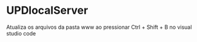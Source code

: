 # UPDlocalServer
Atualiza os arquivos da pasta www ao pressionar Ctrl + Shift + B no visual studio code
